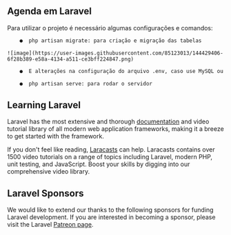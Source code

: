 ## <h2 >Agenda em Laravel

Para utilizar o projeto é necessário algumas configurações e comandos:

``` diff
    ●  php artisan migrate: para criação e migração das tabelas
```
    ![image](https://user-images.githubusercontent.com/85123013/144429406-6f28b389-e58a-4134-a511-ce3bff224847.png)
    
``` diff
    ●  E alterações na configuração do arquivo .env, caso use MySQL ou PostgreSQL
```

``` diff
    ●  php artisan serve: para rodar o servidor
```

## Learning Laravel

Laravel has the most extensive and thorough [documentation](https://laravel.com/docs) and video tutorial library of all modern web application frameworks, making it a breeze to get started with the framework.

If you don't feel like reading, [Laracasts](https://laracasts.com) can help. Laracasts contains over 1500 video tutorials on a range of topics including Laravel, modern PHP, unit testing, and JavaScript. Boost your skills by digging into our comprehensive video library.

## Laravel Sponsors

We would like to extend our thanks to the following sponsors for funding Laravel development. If you are interested in becoming a sponsor, please visit the Laravel [Patreon page](https://patreon.com/taylorotwell).

